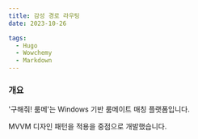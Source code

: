 ```yaml
---
title: 감성 경로 라우팅
date: 2023-10-26

tags:
  - Hugo
  - Wowchemy
  - Markdown
---
```


### 개요

'구해줘! 룸메'는 Windows 기반 룸메이트 매칭 플랫폼입니다.

MVVM 디자인 패턴을 적용을 중점으로 개발했습니다.
